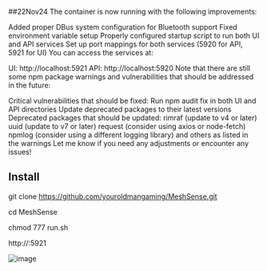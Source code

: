 ##22Nov24
The container is now running with the following improvements:

Added proper DBus system configuration for Bluetooth support
Fixed environment variable setup
Properly configured startup script to run both UI and API services
Set up port mappings for both services (5920 for API, 5921 for UI)
You can access the services at:

UI: http://localhost:5921
API: http://localhost:5920
Note that there are still some npm package warnings and vulnerabilities that should be addressed in the future:

Critical vulnerabilities that should be fixed:
Run npm audit fix in both UI and API directories
Update deprecated packages to their latest versions
Deprecated packages that should be updated:
rimraf (update to v4 or later)
uuid (update to v7 or later)
request (consider using axios or node-fetch)
npmlog (consider using a different logging library)
and others as listed in the warnings
Let me know if you need any adjustments or encounter any issues!



## Install

git clone https://github.com/youroldmangaming/MeshSense.git

cd MeshSense

chmod 777 run.sh

http://<HOST IP>:5921

![image](https://github.com/user-attachments/assets/a77a208c-0ada-4795-92b9-9f8cd65c5e69)



